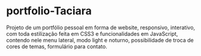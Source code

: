 # portfolio-Taciara
Projeto de um portfólio pessoal em forma de website, responsivo, interativo, com toda estilização feita em CSS3 e funcionalidades em JavaScript, contendo nele menu lateral, modo light e noturno, possibilidade de troca de cores de temas, formulário para contato.
